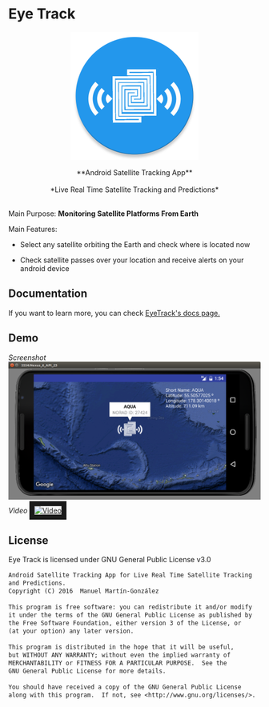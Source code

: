 # Eye Track

<p align="center"><img height="256" width="256" src="repores/ic_launcher-web.png"></p>

<p align="center"> 
**Android Satellite Tracking App**
<br><br>
*Live Real Time Satellite Tracking and Predictions*
<br><br>
</center>

Main Purpose: **Monitoring Satellite Platforms From Earth**

Main Features:

  * Select any satellite orbiting the Earth and check where is located now

  * Check satellite passes over your location and receive alerts on your android device

## Documentation

If you want to learn more, you can check [EyeTrack's docs page.](link)

## Demo
*Screenshot*
![demo2](repores/demo2.png "ScreemShot")
*Video*
<a href="http://www.youtube.com/watch?feature=player_embedded&v=OidF-rlLXMo" target="_blank"><img src="http://img.youtube.com/vi/OidF-rlLXMo/3.jpg" 
alt="Video" width="1080" height="512" border="10" /></a>

## License

Eye Track is licensed under GNU General Public License v3.0
```
Android Satellite Tracking App for Live Real Time Satellite Tracking and Predictions.
Copyright (C) 2016  Manuel Martín-González

This program is free software: you can redistribute it and/or modify
it under the terms of the GNU General Public License as published by
the Free Software Foundation, either version 3 of the License, or
(at your option) any later version.

This program is distributed in the hope that it will be useful,
but WITHOUT ANY WARRANTY; without even the implied warranty of
MERCHANTABILITY or FITNESS FOR A PARTICULAR PURPOSE.  See the
GNU General Public License for more details.

You should have received a copy of the GNU General Public License
along with this program.  If not, see <http://www.gnu.org/licenses/>.
```
